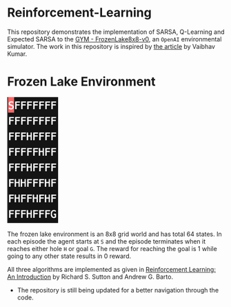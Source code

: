 # Reinforcement-Learning
 This repository demonstrates the implementation of SARSA, Q-Learning and Expected SARSA to the [GYM - FrozenLake8x8-v0](https://gym.openai.com/envs/FrozenLake8x8-v0/), an ```OpenAI``` environmental simulator. The work in this repository is inspired by [the article](https://towardsdatascience.com/reinforcement-learning-temporal-difference-sarsa-q-learning-expected-sarsa-on-python-9fecfda7467e) by Vaibhav Kumar.

# Frozen Lake Environment 
![](assets/FrozenLake.png)

The frozen lake environment is an 8x8 grid world and has total 64 states. In each episode the agent starts at ```S``` and the episode terminates when it reaches either hole ```H``` or goal ```G```. The reward for reaching the goal is 1 while going to any other state results in 0 reward.

All three algorithms are implemented as given in [Reinforcement Learning: An Introduction](https://web.stanford.edu/class/psych209/Readings/SuttonBartoIPRLBook2ndEd.pdf) by Richard S. Sutton and Andrew G. Barto.

* The repository is still being updated for a better navigation through the code.
